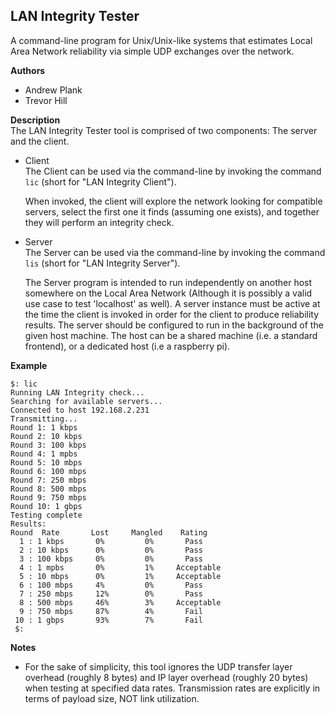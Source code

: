 **LAN Integrity Tester**
----
  A command-line program for Unix/Unix-like systems that estimates Local Area Network reliability via simple UDP exchanges over the network.

**Authors**  
  * Andrew Plank  
  * Trevor Hill
  
**Description**  
The LAN Integrity Tester tool is comprised of two components: The server and the client.  

  * Client  
    The Client can be used via the command-line by invoking the command `lic` (short for "LAN Integrity Client").   
    
    When invoked, the client will explore the network looking for compatible servers, select the first one it finds (assuming one exists), and together they will perform an integrity check. 

  * Server  
    The Server can be used via the command-line by invoking the command `lis` (short for "LAN Integrity Server").  
    
    The Server program is intended to run independently on another host somewhere on the Local Area Network (Although it is possibly a valid use case to test 'localhost' as well). A server instance must be active at the time the client is invoked in order for the client to produce reliability results. The server should be configured to run in the background of the given host machine. The host can be a shared machine (i.e. a standard frontend), or a dedicated host (i.e a raspberry pi). 

**Example**
```
$: lic
Running LAN Integrity check...
Searching for available servers...
Connected to host 192.168.2.231
Transmitting...
Round 1: 1 kbps
Round 2: 10 kbps
Round 3: 100 kbps
Round 4: 1 mpbs
Round 5: 10 mbps
Round 6: 100 mbps
Round 7: 250 mbps
Round 8: 500 mbps
Round 9: 750 mbps
Round 10: 1 gbps
Testing complete
Results:
Round  Rate       Lost     Mangled    Rating
  1 : 1 kbps       0%         0%       Pass
  2 : 10 kbps      0%         0%       Pass
  3 : 100 kbps     0%         0%       Pass
  4 : 1 mpbs       0%         1%     Acceptable
  5 : 10 mbps      0%         1%     Acceptable
  6 : 100 mbps     4%         0%       Pass
  7 : 250 mbps     12%        0%       Pass
  8 : 500 mbps     46%        3%     Acceptable
  9 : 750 mbps     87%        4%       Fail
 10 : 1 gbps       93%        7%       Fail
 $:
```

**Notes**
*  For the sake of simplicity, this tool ignores the UDP transfer layer overhead (roughly 8 bytes) and IP layer overhead (roughly 20 bytes) when testing at specified data rates. Transmission rates are explicitly in terms of payload size, NOT link utilization.

